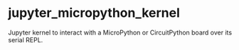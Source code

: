 # jupyter_micropython_kernel
Jupyter kernel to interact with a MicroPython or CircuitPython board over its serial REPL.
